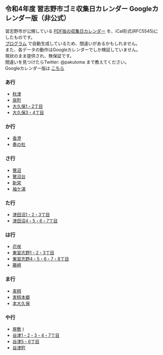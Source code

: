 ## 令和4年度 習志野市ゴミ収集日カレンダー Googleカレンダー版（非公式）
習志野市が公開している [PDF版の収集日カレンダー](https://www.city.narashino.lg.jp/smph/kurashi/gomi/gomi/r4calendar.html) を、iCal形式(RFC5545)にしたものです。  
[プログラム](https://github.com/pakutoma/narashino-gomi-calendar) で自動生成しているため、間違いがあるかもしれません。  
また、各データの動作はGoogleカレンダーでしか検証していません。  
現状のまま提供され、無保証です。  
間違いを見つけたらTwitter: @pakutoma まで教えてください。  
Googleカレンダー版は [こちら](../)

### あ行
- [秋津](./R4akitu.ics)
- [泉町](./R4izumichou.ics)
- [大久保1・2丁目](./R4ookubo12.ics)
- [大久保3・4丁目](./R4ookubo34.ics)

### か行
- [香澄](./R4kasumi.ics)
- [奏の杜](./R4kanadenomori.ics)

### さ行
- [鷺沼](./R4saginuma.ics)
- [鷺沼台](./R4saginumadai.ics)
- [新栄](./R4shinei.ics)
- [袖ケ浦](./R4sodegaura.ics)

### た行
- [津田沼1・2・3丁目](./R4tudanuma123.ics)
- [津田沼4・5・6・7丁目](./R4tudanuma4567.ics)

### は行
- [花咲](./R4hanasaki.ics)
- [東習志野1・2・3丁目](./R4higashinarashino123.ics)
- [東習志野4・5・6・7・8丁目](./R4higasinarasino45678.ics)
- [藤崎](./R4fujisaki.ics)

### ま行
- [実籾](./R4mimomi.ics)
- [実籾本郷](./R4mimomihongo.ics)
- [本大久保](./R4motoookubo.ics)

### や行
- [屋敷](./R4yashiki.ics)
)
- [谷津1・2・3・4・7丁目](./R4yatsu12347.ics)
- [谷津5・6丁目](./R4yatu56.ics)
- [谷津町](./R4yatumachi.ics)
